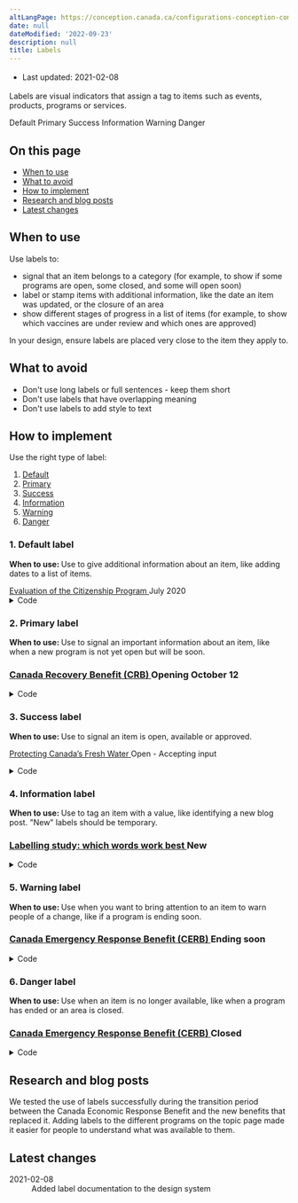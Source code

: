 ```yaml
---
altLangPage: https://conception.canada.ca/configurations-conception-communes/etiquettes.html
date: null
dateModified: '2022-09-23'
description: null
title: Labels
---
```



<div class="row">
 <div class="col-md-12 pull-left">
  <ul class="list-inline small mrgn-bttm-sm" id="list-inline-desktop-only" style="line-height:1.65em">
   <li class="mrgn-rght-lg">
    Last updated: 2021-02-08
   </li>
  </ul>
 </div>
</div>

<section>
 <p>
  Labels are visual indicators that assign a tag to items such as events, products, programs or services.
 </p>
 <div class="pattern-demo mrgn-bttm-md">
  <span class="label label-default">
   Default
  </span>
  <span class="label label-primary">
   Primary
  </span>
  <span class="label label-success">
   Success
  </span>
  <span class="label label-info">
   Information
  </span>
  <span class="label label-warning">
   Warning
  </span>
  <span class="label label-danger">
   Danger
  </span>
 </div>
 <section>
  <h2>
   On this page
  </h2>
  <ul>
   <li>
    <a href="#when">
     When to use
    </a>
   </li>
   <li>
    <a href="#avoid">
     What to avoid
    </a>
   </li>
   <li>
    <a href="#how">
     How to implement
    </a>
   </li>
   <li>
    <a href="#research">
     Research and blog posts
    </a>
   </li>
   <li>
    <a href="#latest">
     Latest changes
    </a>
   </li>
  </ul>
 </section>
 <section>
  <h2 id="when">
   When to use
  </h2>
  <p>
   Use labels to:
  </p>
  <ul>
   <li>
    signal that an item belongs to a category (for example, to show if some programs are open, some closed, and some will open soon)
   </li>
   <li>
    label or stamp items with additional information, like the date an item was updated, or the closure of an area
   </li>
   <li>
    show different stages of progress in a list of items (for example, to show which vaccines are under review and which ones are approved)
   </li>
  </ul>
  <p>
   In your design, ensure labels are placed very close to the item they apply to.
  </p>
 </section>
 <section>
  <h2 id="avoid">
   What to avoid
  </h2>
  <ul>
   <li>
    Don't use long labels or full sentences - keep them short
   </li>
   <li>
    Don't use labels that have overlapping meaning
   </li>
   <li>
    Don't use labels to add style to text
   </li>
  </ul>
 </section>
 <section>
  <h2 id="how">
   How to implement
  </h2>
  <p>
   Use the right type of label:
  </p>
  <ol>
   <li>
    <a href="#default">
     Default
    </a>
   </li>
   <li>
    <a href="#primary">
     Primary
    </a>
   </li>
   <li>
    <a href="#success">
     Success
    </a>
   </li>
   <li>
    <a href="#info">
     Information
    </a>
   </li>
   <li>
    <a href="#warning">
     Warning
    </a>
   </li>
   <li>
    <a href="#danger">
     Danger
    </a>
   </li>
  </ol>
  <h3 id="default">
   1. Default label
  </h3>
  <p>
   <strong>
    When to use:
   </strong>
   Use to give additional information about an item, like adding dates to a list of items.
  </p>
  <div class="pattern-demo mrgn-bttm-md">
   <a href="#">
    Evaluation of the Citizenship Program
   </a>
   <span class="label label-default">
    July 2020
   </span>
  </div>
  <details>
   <summary>
    Code
   </summary>
   <pre><code>&lt;a href="#"&gt;Evaluation of the Citizenship Program&lt;/a&gt; &lt;span class="label label-default"&gt;July 2020&lt;/span&gt;</code></pre>
  </details>
  <h3 id="primary">
   2. Primary label
  </h3>
  <p>
   <strong>
    When to use:
   </strong>
   Use to signal an important information about an item, like when a new program is not yet open but will be soon.
  </p>
  <div class="pattern-demo mrgn-bttm-md">
   <h3 class="h5">
    <a href="#">
     Canada Recovery Benefit (CRB)
    </a>
    <span class="label label-primary">
     Opening October 12
    </span>
   </h3>
  </div>
  <details>
   <summary>
    Code
   </summary>
   <pre><code>&lt;h3 class="h5"&gt;&lt;a href="#"&gt;Canada Recovery Benefit (CRB)&lt;/a&gt; &lt;span class="label label-primary"&gt;Opening October 12&lt;/span&gt;&lt;/h3&gt;</code></pre>
  </details>
  <h3 id="success">
   3. Success label
  </h3>
  <p>
   <strong>
    When to use:
   </strong>
   Use to signal an item is open, available or approved.
  </p>
  <div class="pattern-demo mrgn-bttm-md">
   <p>
    <a href="#">
     Protecting Canada’s Fresh Water
    </a>
    <span class="label label-success">
     Open - Accepting input
    </span>
   </p>
  </div>
  <details>
   <summary>
    Code
   </summary>
   <pre><code>&lt;p&gt;&lt;a href="#"&gt;Protecting Canada’s Fresh Water&lt;/a&gt; &lt;span class="label label-success"&gt;Open - Accepting input&lt;/span&gt;&lt;/p&gt;</code></pre>
  </details>
  <h3 id="info">
   4. Information label
  </h3>
  <p>
   <strong>
    When to use:
   </strong>
   Use to tag an item with a value, like identifying a new blog post. "New" labels should be temporary.
  </p>
  <div class="pattern-demo mrgn-bttm-md">
   <h3 class="h5">
    <a href="#">
     Labelling study: which words work best
    </a>
    <span class="label label-info">
     New
    </span>
   </h3>
  </div>
  <details>
   <summary>
    Code
   </summary>
   <pre><code>&lt;h3 class="h5"&gt;&lt;a href="#"&gt;Labelling study: which words work best&lt;/a&gt; &lt;span class="label label-info"&gt;New&lt;/span&gt;&lt;/h3&gt;</code></pre>
  </details>
  <h3 id="warning">
   5. Warning label
  </h3>
  <p>
   <strong>
    When to use:
   </strong>
   Use when you want to bring attention to an item to warn people of a change, like if a program is ending soon.
  </p>
  <div class="pattern-demo mrgn-bttm-md">
   <h3 class="h5">
    <a href="#">
     Canada Emergency Response Benefit (CERB)
    </a>
    <span class="label label-warning">
     Ending soon
    </span>
   </h3>
  </div>
  <details>
   <summary>
    Code
   </summary>
   <pre><code>&lt;h3 class="h5"&gt;&lt;a href="#"&gt;Canada Emergency Response Benefit (CERB)&lt;/a&gt; &lt;span class="label label-warning"&gt;Ending soon&lt;/span&gt;&lt;/h3&gt;</code></pre>
  </details>
  <h3 id="danger">
   6. Danger label
  </h3>
  <p>
   <strong>
    When to use:
   </strong>
   Use when an item is no longer available, like when a program has ended or an area is closed.
  </p>
  <div class="pattern-demo mrgn-bttm-md">
   <h3 class="h5">
    <a href="#">
     Canada Emergency Response Benefit (CERB)
    </a>
    <span class="label label-danger">
     Closed
    </span>
   </h3>
  </div>
  <details>
   <summary>
    Code
   </summary>
   <pre><code>&lt;h3 class="h5"&gt;&lt;a href="#"&gt;Canada Emergency Response Benefit (CERB)&lt;/a&gt; &lt;span class="label label-danger"&gt;Closed&lt;/span&gt;&lt;/h3&gt;</code></pre>
  </details>
 </section>
 <h2 id="research">
  Research and blog posts
 </h2>
 <p>
  We tested the use of labels successfully during the transition period between the Canada Economic Response Benefit and the new benefits that replaced it. Adding labels to the different programs on the topic page made it easier for people to understand what was available to them.
 </p>
 <h2 id="latest">
  Latest changes
 </h2>
 <section>
  <dl class="dl-horizontal">
   <dt>
    <time class="link-muted" datetime="2021-02-08">
     2021-02-08
    </time>
   </dt>
   <dd>
    Added label documentation to the design system
   </dd>
  </dl>
 </section>
</section>





